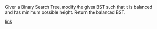 Given a Binary Search Tree, modify the given BST such that it is balanced and has minimum possible height. Return the balanced BST.

[link](https://practice.geeksforgeeks.org/problems/normal-bst-to-balanced-bst/1)